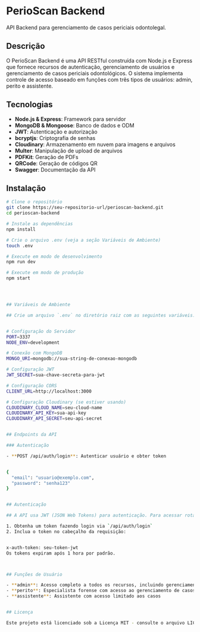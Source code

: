 # PerioScan Backend

API Backend para gerenciamento de casos periciais odontolegal.

## Descrição

O PerioScan Backend é uma API RESTful construída com Node.js e Express que fornece recursos de autenticação, gerenciamento de usuários e gerenciamento de casos periciais odontológicos. O sistema implementa controle de acesso baseado em funções com três tipos de usuários: admin, perito e assistente.

## Tecnologias

- **Node.js & Express**: Framework para servidor
- **MongoDB & Mongoose**: Banco de dados e ODM
- **JWT**: Autenticação e autorização
- **bcryptjs**: Criptografia de senhas
- **Cloudinary**: Armazenamento em nuvem para imagens e arquivos
- **Multer**: Manipulação de upload de arquivos
- **PDFKit**: Geração de PDFs
- **QRCode**: Geração de códigos QR
- **Swagger**: Documentação da API

## Instalação

```bash
# Clone o repositório
git clone https://seu-repositorio-url/perioscan-backend.git
cd perioscan-backend

# Instale as dependências
npm install

# Crie o arquivo .env (veja a seção Variáveis de Ambiente)
touch .env

# Execute em modo de desenvolvimento
npm run dev

# Execute em modo de produção
npm start




## Variáveis de Ambiente

## Crie um arquivo `.env` no diretório raiz com as seguintes variáveis:


# Configuração do Servidor
PORT=3337
NODE_ENV=development

# Conexão com MongoDB
MONGO_URI=mongodb://sua-string-de-conexao-mongodb

# Configuração JWT
JWT_SECRET=sua-chave-secreta-para-jwt

# Configuração CORS
CLIENT_URL=http://localhost:3000

# Configuração Cloudinary (se estiver usando)
CLOUDINARY_CLOUD_NAME=seu-cloud-name
CLOUDINARY_API_KEY=sua-api-key
CLOUDINARY_API_SECRET=seu-api-secret


## Endpoints da API

### Autenticação

- **POST /api/auth/login**: Autenticar usuário e obter token


{
  "email": "usuario@exemplo.com",
  "password": "senha123"
}


## Autenticação

## A API usa JWT (JSON Web Tokens) para autenticação. Para acessar rotas protegidas:

1. Obtenha um token fazendo login via `/api/auth/login`
2. Inclua o token no cabeçalho da requisição:


x-auth-token: seu-token-jwt
Os tokens expiram após 1 hora por padrão.



## Funções de Usuário

- **admin**: Acesso completo a todos os recursos, incluindo gerenciamento de usuários
- **perito**: Especialista forense com acesso ao gerenciamento de casos
- **assistente**: Assistente com acesso limitado aos casos


## Licença

Este projeto está licenciado sob a Licença MIT - consulte o arquivo LICENSE para obter detalhes.
